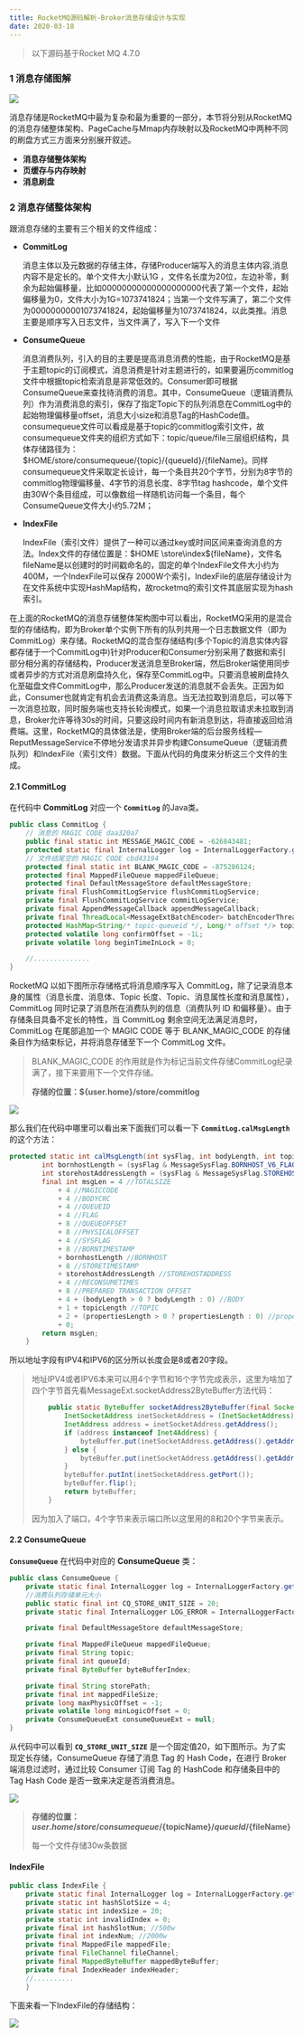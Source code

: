 ```yaml
---
title: RocketMQ源码解析-Broker消息存储设计与实现
date: 2020-03-18
---
```


> 以下源码基于Rocket MQ 4.7.0

### 1 消息存储图解

![](https://github.com/apache/rocketmq/raw/master/docs/cn/image/rocketmq_design_1.png)

消息存储是RocketMQ中最为复杂和最为重要的一部分，本节将分别从RocketMQ的消息存储整体架构、PageCache与Mmap内存映射以及RocketMQ中两种不同的刷盘方式三方面来分别展开叙述。

- **消息存储整体架构**
- **页缓存与内存映射**
- **消息刷盘**

### 2 消息存储整体架构

跟消息存储的主要有三个相关的文件组成：

- **CommitLog**

  消息主体以及元数据的存储主体，存储Producer端写入的消息主体内容,消息内容不是定长的。单个文件大小默认1G ，文件名长度为20位，左边补零，剩余为起始偏移量，比如00000000000000000000代表了第一个文件，起始偏移量为0，文件大小为1G=1073741824；当第一个文件写满了，第二个文件为00000000001073741824，起始偏移量为1073741824，以此类推。消息主要是顺序写入日志文件，当文件满了，写入下一个文件

- **ConsumeQueue**

  消息消费队列，引入的目的主要是提高消息消费的性能，由于RocketMQ是基于主题topic的订阅模式，消息消费是针对主题进行的，如果要遍历commitlog文件中根据topic检索消息是非常低效的。Consumer即可根据ConsumeQueue来查找待消费的消息。其中，ConsumeQueue（逻辑消费队列）作为消费消息的索引，保存了指定Topic下的队列消息在CommitLog中的起始物理偏移量offset，消息大小size和消息Tag的HashCode值。consumequeue文件可以看成是基于topic的commitlog索引文件，故consumequeue文件夹的组织方式如下：topic/queue/file三层组织结构，具体存储路径为：$HOME/store/consumequeue/{topic}/{queueId}/{fileName}。同样consumequeue文件采取定长设计，每一个条目共20个字节，分别为8字节的commitlog物理偏移量、4字节的消息长度、8字节tag hashcode，单个文件由30W个条目组成，可以像数组一样随机访问每一个条目，每个ConsumeQueue文件大小约5.72M；

- **IndexFile**

  IndexFile（索引文件）提供了一种可以通过key或时间区间来查询消息的方法。Index文件的存储位置是：$HOME \store\index${fileName}，文件名fileName是以创建时的时间戳命名的，固定的单个IndexFile文件大小约为400M，一个IndexFile可以保存 2000W个索引，IndexFile的底层存储设计为在文件系统中实现HashMap结构，故rocketmq的索引文件其底层实现为hash索引。

在上面的RocketMQ的消息存储整体架构图中可以看出，RocketMQ采用的是混合型的存储结构，即为Broker单个实例下所有的队列共用一个日志数据文件（即为CommitLog）来存储。RocketMQ的混合型存储结构(多个Topic的消息实体内容都存储于一个CommitLog中)针对Producer和Consumer分别采用了数据和索引部分相分离的存储结构，Producer发送消息至Broker端，然后Broker端使用同步或者异步的方式对消息刷盘持久化，保存至CommitLog中。只要消息被刷盘持久化至磁盘文件CommitLog中，那么Producer发送的消息就不会丢失。正因为如此，Consumer也就肯定有机会去消费这条消息。当无法拉取到消息后，可以等下一次消息拉取，同时服务端也支持长轮询模式，如果一个消息拉取请求未拉取到消息，Broker允许等待30s的时间，只要这段时间内有新消息到达，将直接返回给消费端。这里，RocketMQ的具体做法是，使用Broker端的后台服务线程—ReputMessageService不停地分发请求并异步构建ConsumeQueue（逻辑消费队列）和IndexFile（索引文件）数据。下面从代码的角度来分析这三个文件的生成。

#### 2.1 CommitLog

在代码中 **CommitLog** 对应一个 **`CommitLog`** 的Java类。

```java
public class CommitLog {
    // 消息的 MAGIC CODE daa320a7
    public final static int MESSAGE_MAGIC_CODE = -626843481;
    protected static final InternalLogger log = InternalLoggerFactory.getLogger(LoggerName.STORE_LOGGER_NAME);
    // 文件结尾空的 MAGIC CODE cbd43194
    protected final static int BLANK_MAGIC_CODE = -875286124;
    protected final MappedFileQueue mappedFileQueue;
    protected final DefaultMessageStore defaultMessageStore;
    private final FlushCommitLogService flushCommitLogService;
    private final FlushCommitLogService commitLogService;
    private final AppendMessageCallback appendMessageCallback;
    private final ThreadLocal<MessageExtBatchEncoder> batchEncoderThreadLocal;
    protected HashMap<String/* topic-queueid */, Long/* offset */> topicQueueTable = new HashMap<String, Long>(1024);
    protected volatile long confirmOffset = -1L;
    private volatile long beginTimeInLock = 0;

    //..............
}
```

RocketMQ 以如下图所示存储格式将消息顺序写入 CommitLog，除了记录消息本身的属性（消息长度、消息体、Topic 长度、Topic、消息属性长度和消息属性），CommitLog 同时记录了消息所在消费队列的信息（消费队列 ID 和偏移量）。由于存储条目具备不定长的特性，当 CommitLog 剩余空间无法满足消息时，CommitLog 在尾部追加一个 MAGIC CODE 等于 BLANK_MAGIC_CODE 的存储条目作为结束标记，并将消息存储至下一个 CommitLog 文件。

> BLANK_MAGIC_CODE 的作用就是作为标记当前文件存储CommitLog纪录满了，接下来要用下一个文件存储。
>
> **存储的位置：${user.home}/store/commitlog** 

![](https://github.com/mxsm/document/blob/master/image/MQ/RocketMQ/CommitLog%E8%AE%B0%E5%BD%95%E6%A0%BC%E5%BC%8F.png?raw=true)

那么我们在代码中哪里可以看出来下面我们可以看一下 **`CommitLog.calMsgLength`** 的这个方法：

```java
protected static int calMsgLength(int sysFlag, int bodyLength, int topicLength, int propertiesLength) {
        int bornhostLength = (sysFlag & MessageSysFlag.BORNHOST_V6_FLAG) == 0 ? 8 : 20;
        int storehostAddressLength = (sysFlag & MessageSysFlag.STOREHOSTADDRESS_V6_FLAG) == 0 ? 8 : 20;
        final int msgLen = 4 //TOTALSIZE
            + 4 //MAGICCODE
            + 4 //BODYCRC
            + 4 //QUEUEID
            + 4 //FLAG
            + 8 //QUEUEOFFSET
            + 8 //PHYSICALOFFSET
            + 4 //SYSFLAG
            + 8 //BORNTIMESTAMP
            + bornhostLength //BORNHOST
            + 8 //STORETIMESTAMP
            + storehostAddressLength //STOREHOSTADDRESS
            + 4 //RECONSUMETIMES
            + 8 //PREPARED TRANSACTION OFFSET
            + 4 + (bodyLength > 0 ? bodyLength : 0) //BODY
            + 1 + topicLength //TOPIC
            + 2 + (propertiesLength > 0 ? propertiesLength : 0) //propertieslength
            + 0;
        return msgLen;
    }
```

所以地址字段有IPV4和IPV6的区分所以长度会是8或者20字段。

> 地址IPV4或者IPV6本来可以用4个字节和16个字节完成表示，这里为啥加了四个字节首先看MessageExt.socketAddress2ByteBuffer方法代码：
>
> ```java
>     public static ByteBuffer socketAddress2ByteBuffer(final SocketAddress socketAddress, final ByteBuffer byteBuffer) {
>         InetSocketAddress inetSocketAddress = (InetSocketAddress) socketAddress;
>         InetAddress address = inetSocketAddress.getAddress();
>         if (address instanceof Inet4Address) {
>             byteBuffer.put(inetSocketAddress.getAddress().getAddress(), 0, 4);
>         } else {
>             byteBuffer.put(inetSocketAddress.getAddress().getAddress(), 0, 16);
>         }
>         byteBuffer.putInt(inetSocketAddress.getPort());
>         byteBuffer.flip();
>         return byteBuffer;
>     }
> ```
>
> 因为加入了端口，4个字节来表示端口所以这里用的8和20个字节来表示。

#### 2.2 ConsumeQueue

**`ConsumeQueue`** 在代码中对应的 **ConsumeQueue** 类：

```java
public class ConsumeQueue {
    private static final InternalLogger log = InternalLoggerFactory.getLogger(LoggerName.STORE_LOGGER_NAME);
	//消费队列存储单元大小
    public static final int CQ_STORE_UNIT_SIZE = 20;
    private static final InternalLogger LOG_ERROR = InternalLoggerFactory.getLogger(LoggerName.STORE_ERROR_LOGGER_NAME);

    private final DefaultMessageStore defaultMessageStore;

    private final MappedFileQueue mappedFileQueue;
    private final String topic;
    private final int queueId;
    private final ByteBuffer byteBufferIndex;

    private final String storePath;
    private final int mappedFileSize;
    private long maxPhysicOffset = -1;
    private volatile long minLogicOffset = 0;
    private ConsumeQueueExt consumeQueueExt = null;
}
```

从代码中可以看到 **`CQ_STORE_UNIT_SIZE`** 是一个固定值20，如下图所示。为了实现定长存储，ConsumeQueue 存储了消息 Tag 的 Hash Code，在进行 Broker 端消息过滤时，通过比较 Consumer 订阅 Tag 的 HashCode 和存储条目中的 Tag Hash Code 是否一致来决定是否消费消息。

![](https://github.com/mxsm/document/blob/master/image/MQ/RocketMQ/ConsumeQueue.png?raw=true)

> **存储的位置：${user.home}/store/consumequeue/${topicName}/${queueId}/${fileName}** 
>
> 每一个文件存储30w条数据

#### IndexFile

```java
public class IndexFile {
    private static final InternalLogger log = InternalLoggerFactory.getLogger(LoggerName.STORE_LOGGER_NAME);
    private static int hashSlotSize = 4;
    private static int indexSize = 20;
    private static int invalidIndex = 0;
    private final int hashSlotNum; //500w
    private final int indexNum; //2000w
    private final MappedFile mappedFile;
    private final FileChannel fileChannel;
    private final MappedByteBuffer mappedByteBuffer;
    private final IndexHeader indexHeader;
    //..........
    }
```

下面来看一下IndexFile的存储结构：

![](https://github.com/mxsm/document/blob/master/image/MQ/RocketMQ/IndexFile.png?raw=true)

